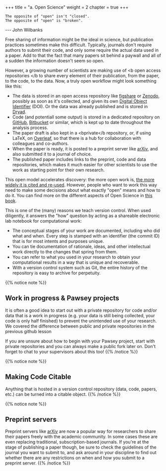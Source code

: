 +++
title = "a. Open Science"
weight = 2
chapter = true
+++

    The opposite of "open" isn't "closed".
    The opposite of "open" is "broken".

 --- John Wilbanks

Free sharing of information might be the ideal in science,
but publication practices sometimes make this difficult. Typically, journals don't 
require authors to submit their code, and only some require the actual data used in 
a paper. Add to that the fact that many papers sit behind a paywall and all of a sudden
the information doesn't seem so open.

However, a growing number of scientists are making use of <b open access repositories </b
to share every element of their publication, from the paper, to the code, to the data. Now,
a truly open workflow might look something like this:

*   The data is stored in an open access repository
    like [figshare](https://figshare.com/) or
    [Zenodo](https://zenodo.org), possibly as soon as it's collected,
    and given its own
    [Digital Object Identifier](https://en.wikipedia.org/wiki/Digital_object_identifier) (DOI).
    Or the data was already published and is stored in
    [Dryad](https://datadryad.org/).
*   Code (and potentiall some output) is stored in a dedicated repository on [GitHub](https://github.com), 
    [Bitbucket](https://bitbucket.org) or similar, which is kept up to date throughout the analysis process.
*   The paper draft is also kept in a <bprivate</b repository, or, if using LaTeX, on [Overleaf](https://www.overleaf.com/), 
    so that there is a hub for collaboration with colleagues and co-authors.
*   When the paper is ready, it is posted to a preprint server like [arXiv](https://arxiv.org/), 
    and also submitted it to a journal of choice.
*   The published paper includes links to the preprint, code and data repositories,
    which  makes it much easier for other scientists
    to use the work as starting point for their own research.


This open model accelerates discovery:
the more open work is,
[the more widely it is cited and re-used](https://doi.org/10.1371/journal.pone.0000308).
However,
people who want to work this way need to make some decisions
about what exactly "open" means and how to do it. You can find more on the different aspects of Open Science in [this book](https://link.springer.com/book/10.1007/978-3-319-00026-8).

This is one of the (many) reasons we teach version control.
When used diligently,
it answers the "how" question
by acting as a shareable electronic lab notebook for computational work:

*   The conceptual stages of your work are documented, including who did
    what and when. Every step is stamped with an identifier (the commit ID)
    that is for most intents and purposes unique.
*   You can tie documentation of rationale, ideas, and other
    intellectual work directly to the changes that spring from them.
*   You can refer to what you used in your research to obtain your
    computational results in a way that is unique and recoverable.
*   With a version control system such as Git, 
    the entire history of the repository is easy to archive for perpetuity.
    
{{% notice note %}} 
 ## Work in progress & Pawsey projects

 It is often a good idea to start out with a private repository for code and/or data that
 is a work in progress (e.g. your data is still being collected, your code is only half 
 finished) to prevent the unintended use of your research. We covered the difference between
 public and private repositories in the previous github lesson
 
 If you are unsure about how to begin with your Pawsey project, start with private repositories
 and you can always make a public fork later on. Don't forget to chat to your supervisors
 about this too!
{{% /notice %}}

{{% notice note %}}
 ## Making Code Citable

 Anything that is hosted in a version control repository (data, code, papers, 
 etc.) can be turned into a citable object. 
{{% /notice %}}

{{% notice note %}}
 ## Preprint servers

 Preprint servers like [arXiv](https://arxiv.org/) are now a popular way for researchers
 to share their papers freely with the academic community. In some cases these are even
 replacing traditional, subscription-based journals. If you're at the stage of publishing a
 paper though, be sure to check the guidelines of the journal you want to submit to, and 
 ask around in your discipline to find out whether there are any restrictions on when and
 how you submit to a preprint server.
{{% /notice %}}
